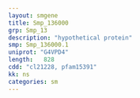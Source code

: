 ```yaml
---
layout: smgene
title: Smp_136000
grp: Smp_13
description: "hypothetical protein"
smp: Smp_136000.1
uniprot: "G4VPD4"
length:   828
cdd: "cl21228, pfam15391"
kk: ns
categories: sm
---
```

